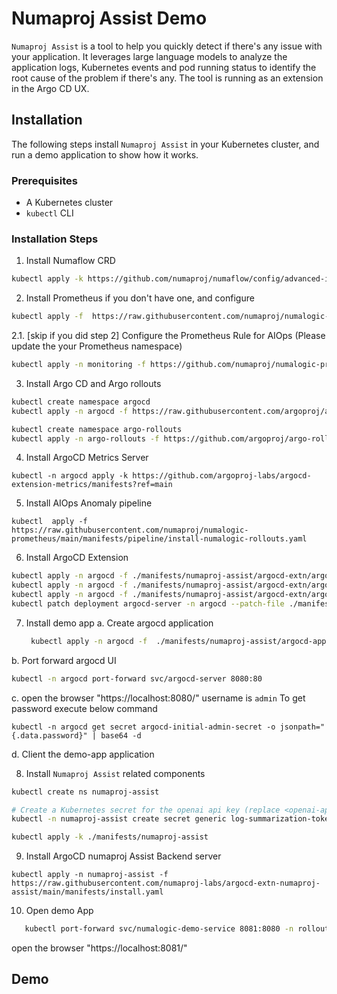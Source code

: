 # Numaproj Assist Demo

`Numaproj Assist` is a tool to help you quickly detect if there's any issue with your application. It leverages large language models to analyze the application logs, Kubernetes events and pod running status to identify the root cause of the problem if there's any. The tool is running as an extension in the Argo CD UX.

## Installation

The following steps install `Numaproj Assist` in your Kubernetes cluster, and run a demo application to show how it works.

### Prerequisites

- A Kubernetes cluster
- `kubectl` CLI

### Installation Steps

1. Install Numaflow CRD

```bash
kubectl apply -k https://github.com/numaproj/numaflow/config/advanced-install/minimal-crds?ref=stable
```

2. Install Prometheus if you don't have one, and configure
```bash
kubectl apply -f  https://raw.githubusercontent.com/numaproj/numalogic-prometheus/main/manifests/prerequisites/prometheus/install.yaml
```

2.1. [skip if you did step 2] Configure the Prometheus Rule for AIOps (Please update the your Prometheus namespace)
```bash
kubectl apply -n monitoring -f https://github.com/numaproj/numalogic-prometheus/blob/main/manifests/prerequisites/prometheus/prometheus-rules.yaml
```
   

3. Install Argo CD and Argo rollouts
```bash
kubectl create namespace argocd
kubectl apply -n argocd -f https://raw.githubusercontent.com/argoproj/argo-cd/stable/manifests/install.yaml

kubectl create namespace argo-rollouts
kubectl apply -n argo-rollouts -f https://github.com/argoproj/argo-rollouts/releases/latest/download/install.yaml


```
4. Install ArgoCD Metrics Server
```base
kubectl -n argocd apply -k https://github.com/argoproj-labs/argocd-extension-metrics/manifests?ref=main
```
5. Install AIOps Anomaly pipeline
```base
kubectl  apply -f https://raw.githubusercontent.com/numaproj/numalogic-prometheus/main/manifests/pipeline/install-numalogic-rollouts.yaml
```


6. Install ArgoCD Extension
```bash
kubectl apply -n argocd -f ./manifests/numaproj-assist/argocd-extn/argocd-extn-configmap.yaml
kubectl apply -n argocd -f ./manifests/numaproj-assist/argocd-extn/argocd-extn-server-cm.yaml
kubectl apply -n argocd -f ./manifests/numaproj-assist/argocd-extn/argocd-rbac-cm.yaml
kubectl patch deployment argocd-server -n argocd --patch-file ./manifests/numaproj-assist/argocd-extn/argocd-deployment-patch-numaproj-assist.yaml
```

7. Install demo app
  a. Create argocd application 
   ```bash
    kubectl apply -n argocd -f  ./manifests/numaproj-assist/argocd-app/argocd-demo-app-application.yaml
    ```
  b. Port forward argocd UI
  ```bash
  kubectl -n argocd port-forward svc/argocd-server 8080:80
  ```
  c. open the browser "https://localhost:8080/"
  username is `admin`
  To get password execute below command
  ```
  kubectl -n argocd get secret argocd-initial-admin-secret -o jsonpath="{.data.password}" | base64 -d
  ```
 d. Client the demo-app application

8. Install `Numaproj Assist` related components

```bash
kubectl create ns numaproj-assist

# Create a Kubernetes secret for the openai api key (replace <openai-api-key> before running the following command).
kubectl -n numaproj-assist create secret generic log-summarization-tokens --from-literal=openai-api-key='<openai-api-key>'

kubectl apply -k ./manifests/numaproj-assist
```

9. Install ArgoCD numaproj Assist Backend server
```base
kubectl apply -n numaproj-assist -f https://raw.githubusercontent.com/numaproj-labs/argocd-extn-numaproj-assist/main/manifests/install.yaml
```
10. Open demo App
```bash
   kubectl port-forward svc/numalogic-demo-service 8081:8080 -n rollout-numalogic-demo
```
open the browser "https://localhost:8081/"
## Demo
